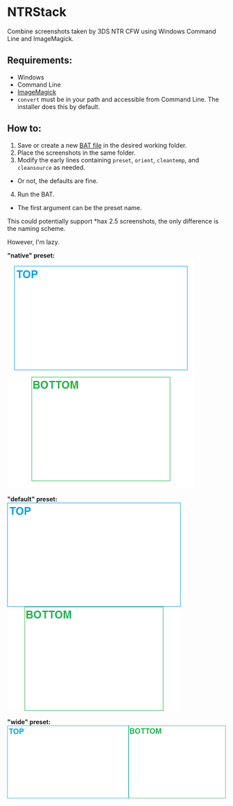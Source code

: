 # NTRStack
Combine screenshots taken by 3DS NTR CFW using Windows Command Line and ImageMagick.

Requirements:
----
- Windows
 - Command Line
- [ImageMagick](http://imagemagick.org/script/binary-releases.php#windows)
 - `convert` must be in your path and accessible from Command Line. The installer does this by default.

How to:
----
1. Save or create a new [BAT file](https://raw.githubusercontent.com/RePod/NTRStack/master/ntr_stack.bat) in the desired working folder.
2. Place the screenshots in the same folder.
3. Modify the early lines containing `preset`, `orient`, `cleantemp`, and `cleansource` as needed.
 - Or not, the defaults are fine.
4. Run the BAT.
 - The first argument can be the preset name.


This could potentially support *hax 2.5 screenshots, the only difference is the naming scheme.

However, I'm lazy.

**"native" preset:**    
!["native" preset](sample/HNI_0000.png)

**"default" preset:**    
![](sample/scr_0000.png)

**"wide" preset:**    
![](sample/wide_0000.png)
